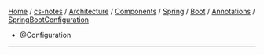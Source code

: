 [Home](https://mengxianbin.github.io) /
[cs-notes](https://mengxianbin.github.io/cs-notes/site) /
[Architecture](https://mengxianbin.github.io/cs-notes/site/Architecture) /
[Components](https://mengxianbin.github.io/cs-notes/site/Architecture/Components) /
[Spring](https://mengxianbin.github.io/cs-notes/site/Architecture/Components/Spring) /
[Boot](https://mengxianbin.github.io/cs-notes/site/Architecture/Components/Spring/Boot) /
[Annotations](https://mengxianbin.github.io/cs-notes/site/Architecture/Components/Spring/Boot/Annotations) /
[SpringBootConfiguration](https://mengxianbin.github.io/cs-notes/site/Architecture/Components/Spring/Boot/Annotations/SpringBootConfiguration)

* @Configuration

---
